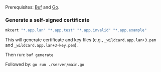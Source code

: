 
Prerequisites: [Buf](https://buf.build/) and [Go](https://golang.org/dl/).

### Generate a self-signed certificate

```sh
mkcert "*.app.lan" "*.app.test" "*.app.invalid" "*.app.example"
```

This will generate certificate and key files (e.g., `_wildcard.app.lan+3.pem` and `_wildcard.app.lan+3-key.pem`).

Then run: ```buf generate```

Followed by: ```go run ./server/main.go```